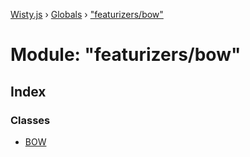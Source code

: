[Wisty.js](../README.md) › [Globals](../globals.md) › ["featurizers/bow"](_featurizers_bow_.md)

# Module: "featurizers/bow"

## Index

### Classes

* [BOW](../classes/_featurizers_bow_.bow.md)
